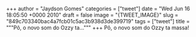 
+++
author = "Jaydson Gomes"
categories = ["tweet"]
date = "Wed Jun 16 18:05:50 +0000 2010"
draft = false
image = "{TWEET_IMAGE}"
slug = "849c703340bac4a7fcb01c5ac3b938d3de399719"
tags = ["tweet"]
title = """Pô, o novo som do Ozzy ta..."""
+++
Pô, o novo som do Ozzy ta massa!
